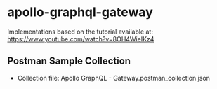 # apollo-graphql-gateway

Implementations based on the tutorial available at: https://www.youtube.com/watch?v=8OH4WieIKz4

## Postman Sample Collection

- Collection file: Apollo GraphQL - Gateway.postman_collection.json